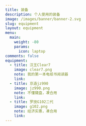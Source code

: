 ```yaml
---
title: 装备
description: 个人使用的装备
image: /images/banner/banner-2.svg
slug: equipment
layout: equipment
menu:
  main:
    weight: -80
    params:
      icon: laptop
comments: false
equipment:
  - title: 汉王Clear7
    image: clear7.png
    note: 我的第一本电纸书阅读器
    link: 
  - title: 京造jz990
    image: jz990.png
    note: 不懂键盘，凑合用
    link: 
  - title: 罗技G102二代
    image: g102.png
    note: 经济实惠，凑合用
    link:
---
```

